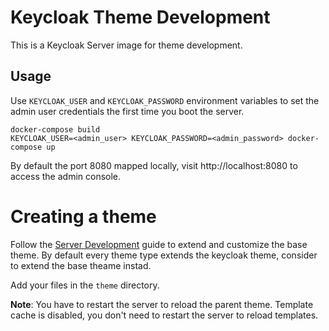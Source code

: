 # Keycloak Theme Development

This is a Keycloak Server image for theme development.

## Usage

Use `KEYCLOAK_USER` and `KEYCLOAK_PASSWORD` environment variables to set the admin user credentials the first time you boot the server.

```
docker-compose build
KEYCLOAK_USER=<admin_user> KEYCLOAK_PASSWORD=<admin_password> docker-compose up
```

By default the port 8080 mapped locally, visit http://localhost:8080 to access the admin console.

# Creating a theme

Follow the [Server Development](https://www.keycloak.org/docs/6.0/server_development/#configure-theme) guide to extend and customize the base theme. By default every theme type extends the keycloak theme, consider to extend the base theame instad.

Add your files in the `theme` directory.

**Note**: You have to restart the server to reload the parent theme. Template cache is disabled, you don't need to restart the server to reload templates.